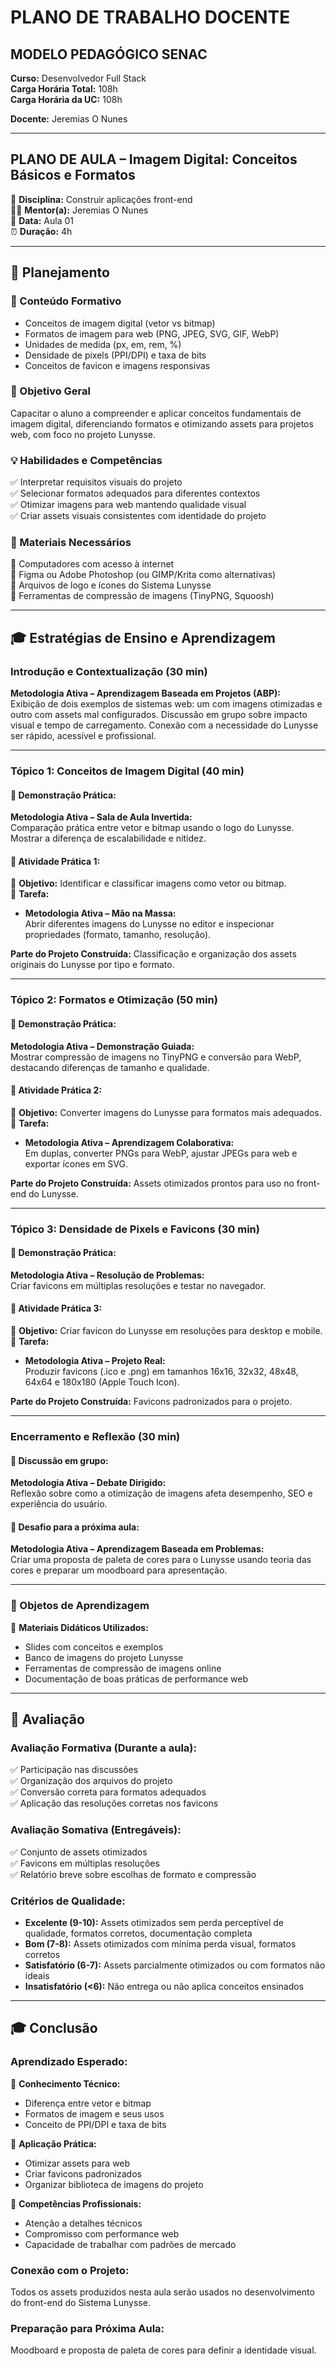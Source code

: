 # PLANO DE TRABALHO DOCENTE  

## MODELO PEDAGÓGICO SENAC  

**Curso:** Desenvolvedor Full Stack  
**Carga Horária Total:** 108h  
**Carga Horária da UC:** 108h  

**Docente:** Jeremias O Nunes  

---

## PLANO DE AULA – Imagem Digital: Conceitos Básicos e Formatos  

📌 **Disciplina:** Construir aplicações front-end  
👨🏫 **Mentor(a):** Jeremias O Nunes  
📆 **Data:** Aula 01  
⏰ **Duração:** 4h  

---

## 📖 Planejamento  

### 📌 Conteúdo Formativo  
- Conceitos de imagem digital (vetor vs bitmap)  
- Formatos de imagem para web (PNG, JPEG, SVG, GIF, WebP)  
- Unidades de medida (px, em, rem, %)  
- Densidade de pixels (PPI/DPI) e taxa de bits  
- Conceitos de favicon e imagens responsivas  

### 🎯 Objetivo Geral  
Capacitar o aluno a compreender e aplicar conceitos fundamentais de imagem digital, diferenciando formatos e otimizando assets para projetos web, com foco no projeto Lunysse.  

### 💡 Habilidades e Competências  
✅ Interpretar requisitos visuais do projeto  
✅ Selecionar formatos adequados para diferentes contextos  
✅ Otimizar imagens para web mantendo qualidade visual  
✅ Criar assets visuais consistentes com identidade do projeto  

### 📌 Materiais Necessários  
📌 Computadores com acesso à internet  
📌 Figma ou Adobe Photoshop (ou GIMP/Krita como alternativas)  
📌 Arquivos de logo e ícones do Sistema Lunysse  
📌 Ferramentas de compressão de imagens (TinyPNG, Squoosh)  

---

## 🎓 Estratégias de Ensino e Aprendizagem  

### Introdução e Contextualização (30 min)  
**Metodologia Ativa – Aprendizagem Baseada em Projetos (ABP):**  
Exibição de dois exemplos de sistemas web: um com imagens otimizadas e outro com assets mal configurados. Discussão em grupo sobre impacto visual e tempo de carregamento. Conexão com a necessidade do Lunysse ser rápido, acessível e profissional.  

---

### **Tópico 1: Conceitos de Imagem Digital (40 min)**  
#### 📌 Demonstração Prática:  
**Metodologia Ativa – Sala de Aula Invertida:**  
Comparação prática entre vetor e bitmap usando o logo do Lunysse. Mostrar a diferença de escalabilidade e nitidez.  

#### 📌 Atividade Prática 1:  
🎯 **Objetivo:** Identificar e classificar imagens como vetor ou bitmap.  
📝 **Tarefa:**  
- **Metodologia Ativa – Mão na Massa:**  
Abrir diferentes imagens do Lunysse no editor e inspecionar propriedades (formato, tamanho, resolução).  

**Parte do Projeto Construída:** Classificação e organização dos assets originais do Lunysse por tipo e formato.  

---

### **Tópico 2: Formatos e Otimização (50 min)**  
#### 📌 Demonstração Prática:  
**Metodologia Ativa – Demonstração Guiada:**  
Mostrar compressão de imagens no TinyPNG e conversão para WebP, destacando diferenças de tamanho e qualidade.  

#### 📌 Atividade Prática 2:  
🎯 **Objetivo:** Converter imagens do Lunysse para formatos mais adequados.  
📝 **Tarefa:**  
- **Metodologia Ativa – Aprendizagem Colaborativa:**  
Em duplas, converter PNGs para WebP, ajustar JPEGs para web e exportar ícones em SVG.  

**Parte do Projeto Construída:** Assets otimizados prontos para uso no front-end do Lunysse.  

---

### **Tópico 3: Densidade de Pixels e Favicons (30 min)**  
#### 📌 Demonstração Prática:  
**Metodologia Ativa – Resolução de Problemas:**  
Criar favicons em múltiplas resoluções e testar no navegador.  

#### 📌 Atividade Prática 3:  
🎯 **Objetivo:** Criar favicon do Lunysse em resoluções para desktop e mobile.  
📝 **Tarefa:**  
- **Metodologia Ativa – Projeto Real:**  
Produzir favicons (.ico e .png) em tamanhos 16x16, 32x32, 48x48, 64x64 e 180x180 (Apple Touch Icon).  

**Parte do Projeto Construída:** Favicons padronizados para o projeto.  

---

### Encerramento e Reflexão (30 min)  
#### 📌 Discussão em grupo:  
**Metodologia Ativa – Debate Dirigido:**  
Reflexão sobre como a otimização de imagens afeta desempenho, SEO e experiência do usuário.  

#### 📌 Desafio para a próxima aula:  
**Metodologia Ativa – Aprendizagem Baseada em Problemas:**  
Criar uma proposta de paleta de cores para o Lunysse usando teoria das cores e preparar um moodboard para apresentação.  

---

### 📌 Objetos de Aprendizagem  
📝 **Materiais Didáticos Utilizados:**  
- Slides com conceitos e exemplos  
- Banco de imagens do projeto Lunysse  
- Ferramentas de compressão de imagens online  
- Documentação de boas práticas de performance web  

---

## 🎯 Avaliação  

### **Avaliação Formativa (Durante a aula):**  
✅ Participação nas discussões  
✅ Organização dos arquivos do projeto  
✅ Conversão correta para formatos adequados  
✅ Aplicação das resoluções corretas nos favicons  

### **Avaliação Somativa (Entregáveis):**  
✅ Conjunto de assets otimizados  
✅ Favicons em múltiplas resoluções  
✅ Relatório breve sobre escolhas de formato e compressão  

### **Critérios de Qualidade:**  
- **Excelente (9-10):** Assets otimizados sem perda perceptível de qualidade, formatos corretos, documentação completa  
- **Bom (7-8):** Assets otimizados com mínima perda visual, formatos corretos  
- **Satisfatório (6-7):** Assets parcialmente otimizados ou com formatos não ideais  
- **Insatisfatório (<6):** Não entrega ou não aplica conceitos ensinados  

---

## 🎓 Conclusão  

### **Aprendizado Esperado:**  
🎯 **Conhecimento Técnico:**  
- Diferença entre vetor e bitmap  
- Formatos de imagem e seus usos  
- Conceito de PPI/DPI e taxa de bits  

🎯 **Aplicação Prática:**  
- Otimizar assets para web  
- Criar favicons padronizados  
- Organizar biblioteca de imagens do projeto  

🎯 **Competências Profissionais:**  
- Atenção a detalhes técnicos  
- Compromisso com performance web  
- Capacidade de trabalhar com padrões de mercado  

### **Conexão com o Projeto:**  
Todos os assets produzidos nesta aula serão usados no desenvolvimento do front-end do Sistema Lunysse.  

### **Preparação para Próxima Aula:**  
Moodboard e proposta de paleta de cores para definir a identidade visual.  
